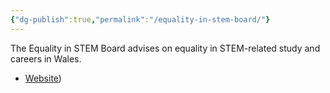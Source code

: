 ```yaml
---
{"dg-publish":true,"permalink":"/equality-in-stem-board/"}
---
```



The Equality in STEM Board advises on equality in STEM-related study and careers in Wales.
- [Website](https://www.gov.wales/equality-science-technology-engineering-and-maths-board))